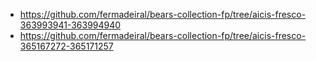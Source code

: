 * https://github.com/fermadeiral/bears-collection-fp/tree/aicis-fresco-363993941-363994940
* https://github.com/fermadeiral/bears-collection-fp/tree/aicis-fresco-365167272-365171257
